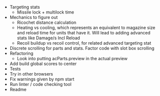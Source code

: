 * Targeting stats
	* Missile lock + multilock time
* Mechanics to figure out
	* Ricochet distance calculation
	* Heating vs cooling, which represents an equivalent to magazine size and reload time for
	  units that have it. Will lead to adding advanced stats like Damage/s Incl Reload
	* Recoil buildup vs recoil control, for related advanced targeting stat
* Discrete scrolling for parts and stats. Factor code with slot box scrolling
* Refactoring
	* Look into putting acParts.preview in the actual preview
* Add build global scores to center
* Tests
* Try in other browsers
* Fix warnings given by npm start
* Run linter / code checking tool
* Readme